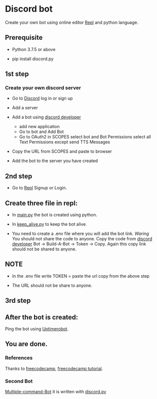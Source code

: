 # Discord bot #

Create your own bot using online editor [Repl](https://repl.it/~) and python language.

## Prerequisite ##

  - Python 3.7.5 or above

  - pip install discord.py

## 1st step ##

### Create your own discord server ###

   - Go to [Discord](https://discord.com/) log in or sign up

   - Add a server

   - Add a bot using [discord developer](https://discord.com/developers/applications)

     - add new application
     - Go to bot and Add Bot
     - Go to OAuth2 in SCOPES select bot and Bot Permissions select all Text Permissions except send TTS Messages

  - Copy the URL from SCOPES and paste to browser

  - Add the bot to the server you have created

## 2nd step ##

   - Go to [Repl](https://repl.it/~) Signup or Login.

## Create three file in repl: ##

  - In [main.py](https://github.com/MaRauder111/Discord-Bot/blob/main/Basic-Bot/main.py) the bot is created using python.

  - In [keep_alive.py](https://github.com/MaRauder111/Discord-Bot/blob/main/Basic-Bot/keep_alive.py) to keep the bot alive.

  - You need to create a .env file where you will add the bot link. *Waring* You should not share the code to anyone. Copy the code from [discord developer](https://discord.com/developers/applications) Bot -> Build-A-Bot -> Token -> Copy. Again this copy link should not be shared to anyone.

## NOTE ##

   - In the .env file write TOKEN = paste the url copy from the above step

   - The URL should not be share to anyone.

## 3rd step ##
## After the bot is created: ##

Ping the bot using [Uptimerobot](https://uptimerobot.com/).

## You are done. ##

### References ###

 Thanks to [freecodecamp](https://www.youtube.com/watch?v=SPTfmiYiuok), [freecodecamp tutorial](https://www.freecodecamp.org/news/create-a-discord-bot-with-python/).
 
 
### Second Bot

[Multiple-command-Bot](https://github.com/MaRauder111/Discord-Bot/tree/main/Multiple-command-Bot) it is written with [discord.py](https://discordpy.readthedocs.io/en/stable/)
